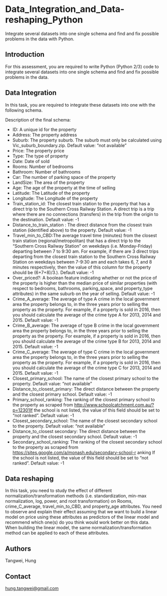 # Data_Integration_and_Data-reshaping_Python
 Integrate several datasets into one single schema and find and fix possible problems in the data with Python.
 
## Introduction
 For this assessment, you are required to write Python (Python 2/3) code to integrate several datasets into one single schema and find and fix possible problems in the data.
 
## Data Integration
In this task, you are required to integrate these datasets into one with the following schema.

Description of the final schema:
- ID: A unique id for the property 
- Address: The property address
- Suburb: The property suburb. The suburb must only be calculated using Vic_suburb_boundary.zip. Default value: “not available”
- Price: The property price 
- Type: The type of property
- Date: Date of sold
- Rooms: Number of bedrooms 
- Bathroom: Number of bathrooms
- Car: The number of parking space of the property 
- LandSize: The area of the property
- Age: The age of the property at the time of selling
- Latitude: The Latitude of the property 
- Longitude: The Longitude of the property
- Train_station_id: The closest train station to the property that has a direct trip to the Southern Cross Railway Station. A direct trip is a trip where there are no connections (transfers) in the trip from the origin to the destination. Default value: -1
- Distance_to_train_station : The direct distance from the closest train station (identified above) to the property. Default value: -1
- Travel_min_to_CBD:The average travel time (minutes) from the closest train station (regional/metropolitan) that has a direct trip to the “Southern Cross Railway Station” on weekdays (i.e. Monday-Friday) departing between 7 to 9:30 am. For example, if there are 3 direct trips departing from the closest train station to the Southern Cross Railway Station on weekdays between 7-9:30 am and each takes 6, 7, and 8 minutes respectively, then the value of this column for the property should be (6+7+8)/3.). Default value: -1
- Over_priced?: A boolean feature indicating whether or not the price of the property is higher than the median price of similar properties (with respect to bedrooms, bathrooms, parking_space, and property_type attributes) in the same suburb on the year of selling. Default value: -1
- Crime_A_average: The average of type A crime in the local government area the property belongs to, in the three years prior to selling the property as the property. For example, if a property is sold in 2016, then you should calculate the average of the crime type A for 2013, 2014 and 2015. Default value: -1
- Crime_B_average: The average of type B crime in the local government area the property belongs to, in the three years prior to selling the property as the property. For example, if a property is sold in 2016, then you should calculate the average of the crime type B for 2013, 2014 and 2015. Default value: -1
- Crime_C_average: The average of type C crime in the local government area the property belongs to, in the three years prior to selling the property as the property. For example, if a property is sold in 2016, then you should calculate the average of the crime type C for 2013, 2014 and 2015. Default value: -1
- Closest_primary_school: The name of the closest primary school to the property. Default value: “not available”
- Distance_to_closest_primary: The direct distance between the property and the closest primary school. Default value: -1
- Primary_school_ranking: The ranking of the closest primary school to the property as scraped from http://www.schoolcatchment.com.au/?p=12301If the school is not listed, the value of this field should be set to “not ranked”. Default value: -1
- Closest_secondary_school: The name of the closest secondary school to the property. Default value: “not available”
- Distance_to_closest secondary: The direct distance between the property and the closest secondary school. Default value: -1
- Secondary_school_ranking: The ranking of the closest secondary school to the property as scraped from https://sites.google.com/a/monash.edu/secondary-school-r anking If the school is not listed, the value of this field should be set to “not ranked”. Default value: -1

## Data reshaping
In this task, you need to study the effect of different normalization/transformation methods (i.e. standardization, min-max normalization, log, power, and root transformation) on Rooms, crime_C_average, travel_min_to_CBD, and property_age attributes. 
You need to observe and explain their effect assuming that we want to build a linear model on price using these attributes as predictors of the linear model and recommend which one(s) do you think would work better on this data. When building the linear model, the same normalization/transformation method can be applied to each of these attributes.

## Authors

Tangwei, Hung

## Contact
hung.tangwei@gmail.com
 
 






        



 
 
